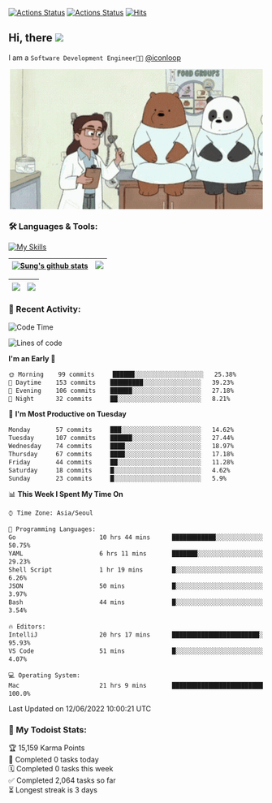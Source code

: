 
[![Actions Status](https://github.com/ddok2/ddok2/workflows/Todoist%20Readme/badge.svg)](https://github.com/ddok2/ddok2/actions)
[![Actions Status](https://github.com/ddok2/ddok2/workflows/wakatime-stats/badge.svg)](https://github.com/ddok2/ddok2/actions)
[![Hits](https://hits.seeyoufarm.com/api/count/incr/badge.svg?url=https%3A%2F%2Fgithub.com%2Fddok2&count_bg=%23FF9595&title_bg=%23555555&icon=github.svg&icon_color=%23FFFFFF&title=hits&edge_flat=false)](https://hits.seeyoufarm.com)

<!-- ![visitors](https://visitor-badge.laobi.icu/badge?page_id=ddok2.ddok2) -->
## Hi, there <img src="https://raw.githubusercontent.com/MartinHeinz/MartinHeinz/master/wave.gif" width="25px">

I am a `Software Development Engineer🧑‍💻` [@iconloop](https://github.com/iconloop)


<p align="center">
    <img align="center" alt="GIF" src="img/debugging.gif" />
</p>


### 🛠 Languages & Tools:

[![My Skills](https://skillicons.dev/icons?i=go,js,ts,py,express,react,svelte,jquery,pug,mongodb,mysql,redis,aws,docker,kubernetes)](https://skillicons.dev)


| <a href="https://github.com/ddok2"><img align="center" src="https://github-readme-stats.vercel.app/api?username=ddok2&show_icons=true&include_all_commits=true&count_private=true&theme=buefy&hide_border=true" alt="Sung's github stats" /></a> | <a href="https://github.com/ddok2"><img src="http://github-readme-streak-stats.herokuapp.com?user=ddok2&hide_border=true" /></a> |
| ------------- |------------- |


| <a href="https://github.com/ddok2"><img align="center" src="https://github-readme-stats.vercel.app/api/top-langs/?username=ddok2&theme=buefy&hide=html,css&hide_border=true width=50%" /></a> | <a href="https://github.com/ddok2"><img align="center" src="https://activity-graph.herokuapp.com/graph?username=ddok2&theme=github&hide_border=true" height="250" /></a> |
| ------------- |--------------------------------------------------------------------------------------------------------------------------------------------------------------------------|


<!-- <details open>
    <summary>📈 My GitHub Stats</summary>
    <p align="center">
        <a href="https://github.com/ddok2">
            <img align="center" src="https://github-readme-stats.vercel.app/api?username=ddok2&show_icons=true&include_all_commits=true&count_private=true&theme=buefy&hide_border=true" alt="Sung's github stats" />
        </a>
    </p>
</details>
<details>
    <summary>💬 Top Languages</summary>
    <p align="center"> 
        <a href="https://github.com/ddok2">
            <img align="center" src="https://github-readme-stats.vercel.app/api/top-langs/?username=ddok2&layout=compact&theme=buefy&hide=html,css&hide_border=true" />
        </a>
    </p>
</details> -->


### 🌈 Recent Activity:
<!--START_SECTION:waka-->
![Code Time](http://img.shields.io/badge/Code%20Time-0%20secs-blue)

![Lines of code](https://img.shields.io/badge/From%20Hello%20World%20I%27ve%20Written-272%20Thousand%20lines%20of%20code-blue)

**I'm an Early 🐤** 

```text
🌞 Morning    99 commits     ██████░░░░░░░░░░░░░░░░░░░   25.38% 
🌆 Daytime    153 commits    █████████░░░░░░░░░░░░░░░░   39.23% 
🌃 Evening    106 commits    ██████░░░░░░░░░░░░░░░░░░░   27.18% 
🌙 Night      32 commits     ██░░░░░░░░░░░░░░░░░░░░░░░   8.21%

```
📅 **I'm Most Productive on Tuesday** 

```text
Monday       57 commits     ███░░░░░░░░░░░░░░░░░░░░░░   14.62% 
Tuesday      107 commits    ██████░░░░░░░░░░░░░░░░░░░   27.44% 
Wednesday    74 commits     ████░░░░░░░░░░░░░░░░░░░░░   18.97% 
Thursday     67 commits     ████░░░░░░░░░░░░░░░░░░░░░   17.18% 
Friday       44 commits     ██░░░░░░░░░░░░░░░░░░░░░░░   11.28% 
Saturday     18 commits     █░░░░░░░░░░░░░░░░░░░░░░░░   4.62% 
Sunday       23 commits     █░░░░░░░░░░░░░░░░░░░░░░░░   5.9%

```


📊 **This Week I Spent My Time On** 

```text
⌚︎ Time Zone: Asia/Seoul

💬 Programming Languages: 
Go                       10 hrs 44 mins      ████████████░░░░░░░░░░░░░   50.75% 
YAML                     6 hrs 11 mins       ███████░░░░░░░░░░░░░░░░░░   29.23% 
Shell Script             1 hr 19 mins        █░░░░░░░░░░░░░░░░░░░░░░░░   6.26% 
JSON                     50 mins             █░░░░░░░░░░░░░░░░░░░░░░░░   3.97% 
Bash                     44 mins             █░░░░░░░░░░░░░░░░░░░░░░░░   3.54%

🔥 Editors: 
IntelliJ                 20 hrs 17 mins      ████████████████████████░   95.93% 
VS Code                  51 mins             █░░░░░░░░░░░░░░░░░░░░░░░░   4.07%

💻 Operating System: 
Mac                      21 hrs 9 mins       █████████████████████████   100.0%

```


 Last Updated on 12/06/2022 10:00:21 UTC
<!--END_SECTION:waka-->

### 🚧 My Todoist Stats:
<!-- TODO-IST:START -->
🏆  15,159 Karma Points           
🌸  Completed 0 tasks today           
🗓  Completed 0 tasks this week           
✅  Completed 2,064 tasks so far           
⏳  Longest streak is 3 days
<!-- TODO-IST:END -->

